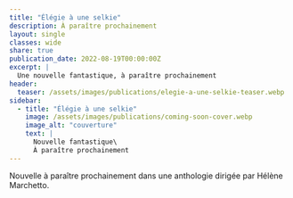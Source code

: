 ```yaml
---
title: "Élégie à une selkie"
description: À paraître prochainement
layout: single
classes: wide
share: true
publication_date: 2022-08-19T00:00:00Z
excerpt: |
  Une nouvelle fantastique, à paraître prochainement
header:
  teaser: /assets/images/publications/elegie-a-une-selkie-teaser.webp
sidebar:
  - title: "Élégie à une selkie"
    image: /assets/images/publications/coming-soon-cover.webp
    image_alt: "couverture"
    text: |
      Nouvelle fantastique\
      À paraître prochainement
---
```


Nouvelle à paraître prochainement dans une anthologie dirigée par Hélène Marchetto.
